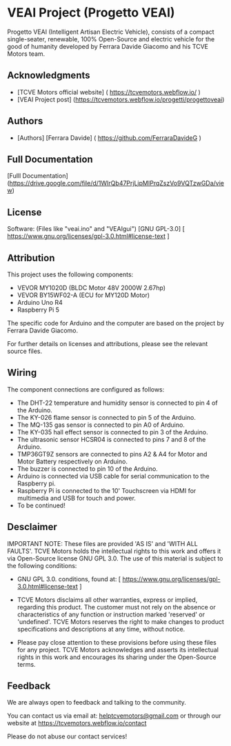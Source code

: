 # VEAI Project (Progetto VEAI)

Progetto VEAI (Intelligent Artisan Electric Vehicle), consists of a compact single-seater, renewable, 100% Open-Source and electric vehicle for the good of humanity developed by Ferrara Davide Giacomo and his TCVE Motors team.


## Acknowledgments

 - [TCVE Motors official website] ( https://tcvemotors.webflow.io/ )
 - [VEAI Project post] (https://tcvemotors.webflow.io/progetti/progettoveai)


## Authors

- [Authors] [Ferrara Davide] ( https://github.com/FerraraDavideG )


## Full Documentation

[Fulll Documentation] (https://drive.google.com/file/d/1WIrQb47PrjLjpMIPrqZszVo9VQTzwGDa/view)


## License

Software: (Files like "veai.ino" and "VEAIgui") [GNU GPL-3.0] [ https://www.gnu.org/licenses/gpl-3.0.html#license-text ]


## Attribution

This project uses the following components:

- VEVOR MY1020D (BLDC Motor 48V 2000W 2.67hp)
- VEVOR BY15WF02-A (ECU for MY120D Motor)
- Arduino Uno R4
- Raspberry Pi 5

The specific code for Arduino and the computer are based on the project by Ferrara Davide Giacomo.

For further details on licenses and attributions, please see the relevant source files.


## Wiring


The component connections are configured as follows:

- The DHT-22 temperature and humidity sensor is connected to pin 4 of the Arduino.
- The KY-026 flame sensor is connected to pin 5 of the Arduino.
- The MQ-135 gas sensor is connected to pin A0 of Arduino.
- The KY-035 hall effect sensor is connected to pin 3 of the Arduino.
- The ultrasonic sensor HCSR04 is connected to pins 7 and 8 of the Arduino.
- TMP36GT9Z sensors are connected to pins A2 & A4 for Motor and Motor Battery respectively on Arduino.
- The buzzer is connected to pin 10 of the Arduino.
- Arduino is connected via USB cable for serial communication to the Raspberry pi.
- Raspberry Pi is connected to the 10' Touchscreen via HDMI for multimedia and USB for touch and power.
- To be continued!

## Desclaimer

IMPORTANT NOTE: These files are provided 'AS IS' and 'WITH ALL FAULTS'. TCVE Motors holds the intellectual rights to this work and offers it via Open-Source
license GNU GPL 3.0. The use of this material is subject to the following conditions:

- GNU GPL 3.0. conditions, found at: [ https://www.gnu.org/licenses/gpl-3.0.html#license-text ]

- TCVE Motors disclaims all other warranties, express or implied, regarding this product.
The customer must not rely on the absence or characteristics of any function or instruction marked 'reserved' or 'undefined'.
TCVE Motors reserves the right to make changes to product specifications and descriptions at any time, without notice.

- Please pay close attention to these provisions before using these files for any project.
TCVE Motors acknowledges and asserts its intellectual rights in this work and encourages its sharing under the Open-Source terms.



## Feedback

We are always open to feedback and talking to the community.

You can contact us via email at: helptcvemotors@gmail.com or through our website at https://tcvemotors.webflow.io/contact

Please do not abuse our contact services!
